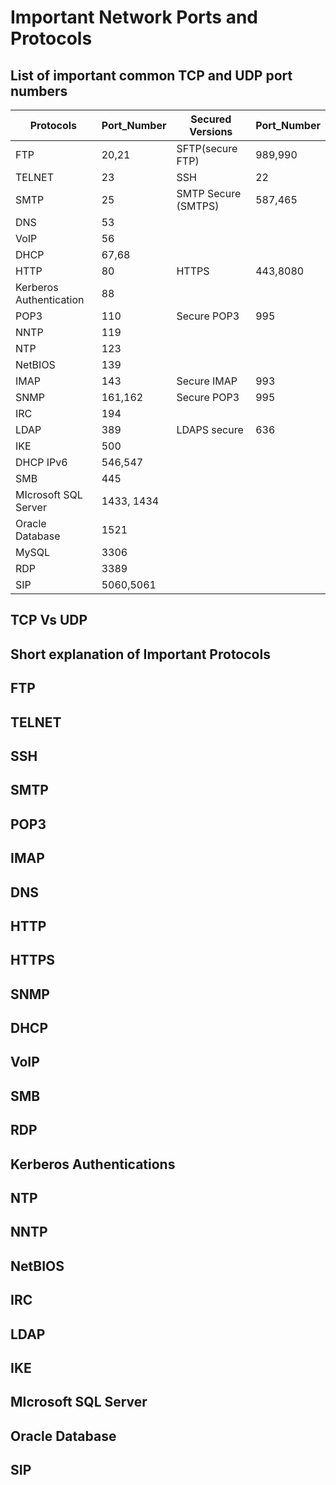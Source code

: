 # Important Network Ports and Protocols

## List of important common TCP and UDP port numbers

|Protocols|Port_Number| Secured Versions| Port_Number |
|------|------|----|---|
|FTP |20,21|SFTP(secure FTP)|989,990|
|TELNET|23|SSH|22|
|SMTP|25|SMTP Secure (SMTPS)|587,465|
|DNS|53||
|VoIP|56||
|DHCP|67,68|||
|HTTP|80|HTTPS| 443,8080|
|Kerberos Authentication|88|||
|POP3|110|Secure POP3|995|
|NNTP|119|||
|NTP|123|||
|NetBIOS|139|||
|IMAP|143|Secure IMAP|993|
|SNMP|161,162|Secure POP3|995|
|IRC|194|||
|LDAP|389|LDAPS secure|636|
|IKE|500|||
|DHCP IPv6|546,547|||
|SMB|445|||
|MIcrosoft SQL Server|1433, 1434|||
|Oracle Database|1521|||
|MySQL|3306|||
|RDP|3389|||
|SIP|5060,5061||

## TCP Vs UDP

## Short explanation of Important Protocols

## FTP
## TELNET
## SSH
## SMTP
## POP3
## IMAP
## DNS
## HTTP
## HTTPS
## SNMP
## DHCP
## VoIP
## SMB
## RDP
## Kerberos Authentications
## NTP
## NNTP
## NetBIOS
## IRC
## LDAP
## IKE
## MIcrosoft SQL Server
## Oracle Database
## SIP





